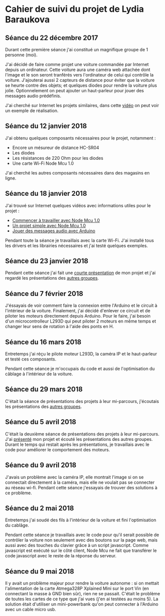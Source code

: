 Cahier de suivi du projet de Lydia Baraukova
===
Séance du 22 décembre 2017
-
Durant cette première séance j'ai constitué un magnifique groupe de 1 personne (moi).

J'ai décidé de faire comme projet une voiture commandée par Internet depuis un ordinateur. Cette voiture aura une caméra web attachée dont l'image et le son seront tranférés vers l'ordinateur de celui qui contrôle la voiture. J'ajouterai aussi 2 capteurs de distance pour éviter que la voiture se heurte contre des objets; et quelques diodes pour rendre la voiture plus jolie. Optionnelement on peut ajouter un haut-parleur pour jouer des messages audio prédéfinis.

J'ai cherché sur Internet les projets similaires, dans cette [vidéo](https://www.youtube.com/watch?v=Ck1rouoTh0o) on peut voir un exemple de réalisation.

Séance du 12 janvier 2018
-
J'ai obtenu quelques composants nécessaires pour le projet, notamment :
* Encore un mésureur de distance HC-SR04
* Les diodes
* Les résistances de 220 Ohm pour les diodes
* Une carte Wi-Fi Node Mcu 1.0

J'ai cherché les autres composants nécessaires dans des magasins en ligne.

Séance du 18 janvier 2018
-
J'ai trouvé sur Internet quelques vidéos avec informations utiles pour le projet :
* [Commencer à travailler avec Node Mcu 1.0](https://www.youtube.com/watch?v=G6CqvhXpBKM)
* [Un projet simple avec Node Mcu 1.0](https://www.youtube.com/watch?v=ZPUg4Uw3A0E)
* [Jouer des messages audio avec Arduino](https://www.youtube.com/watch?v=gi9mqIha8n0)

Pendant toute la séance je travaillais avec la carte Wi-Fi. J'ai installé tous les drivers et les librairies nécessaires et j'ai testé quelques exemples.

Séance du 23 janvier 2018
-
Pendant cette séance j'ai fait une [courte présentation](https://github.com/Livelinndy/PeiP2_Arduino_CuriousCar/blob/master/doc/Pr%C3%A9sentation%2023.01.2018.pdf) de mon projet et j'ai regardé les présentations des [autres groupes](http://www.sofiahub.unice.fr/arduino-projet-2017-2018/).

Séance du 7 février 2018
-
J'éssayais de voir comment faire la connexion entre l'Arduino et le circuit à l'intérieur de la voiture. Finalement, j'ai décidé d'enlever ce circuit et de piloter les moteurs directement depuis Arduino. Pour le faire, j'ai besoin d'un microcontrolleur L293D qui peut piloter 2 moteurs en même temps et changer leur sens de rotation à l'aide des ponts en H.

Séance du 16 mars 2018
-
Entretemps j'ai réçu le pilote moteur L293D, la caméra IP et le haut-parleur et testé ces composants.

Pendant cette séance je m'occupais du code et aussi de l'optimisation du câblage à l'intérieur de la voiture.

Séance du 29 mars 2018
-
C'était la séance de présentations des projets à leur mi-parcours, j'écoutais les présentations des [autres groupes](http://www.sofiahub.unice.fr/arduino-projet-2017-2018/).

Séance du 5 avril 2018
-
C'était la deuxième séance de présentations des projets à leur mi-parcours. J'ai [présenté](https://github.com/Livelinndy/PeiP2_Arduino_CuriousCar/blob/master/doc/Pr%C3%A9sentation%20mi-parcours%2005.04.2018.pdf) mon projet et écouté les présentations des autres groupes. Durant le temps qui restait après les présentations, je travaillais avec le code pour améliorer le comportement des moteurs.

Séance du 9 avril 2018
-
J'avais un problème avec la caméra IP, elle montrait l'image si on se connectait directement à la caméra, mais elle ne voulait pas se connecter au réseau wi-fi. Pendant cette séance j'essayais de trouver des solutions à ce problème.

Séance du 2 mai 2018
-
Entretemps j'ai soudé des fils à l'intérieur de la voiture et fini l'optimisation du cablâge.

Pendant cette séance je travaillais avec le code pour qu'il serait possible de contrôler la voiture non seulement avec des boutons sur la page web, mais aussi avec des touches du clavier grâce à un script javascript. Comme javascript est exécuté sur le côté client, Node Mcu ne fait que transférer le code javascript avec le reste de la réponse du serveur.

Séance du 9 mai 2018
-
Il y avait un problème majeur pour rendre la voiture autonome : si on mettait l'alimentation de la carte Atmega328P Xplained Mini sur le port Vin (en connectant la masse à GND bien sûr), rien ne se passait. C'était le problème de toutes les cartes de ce type que j'ai vues (j'en ai testées au moins 5). La solution était d'utiliser un mini-powerbank qu'on peut connecter à l'Arduino avec un cable micro usb.
